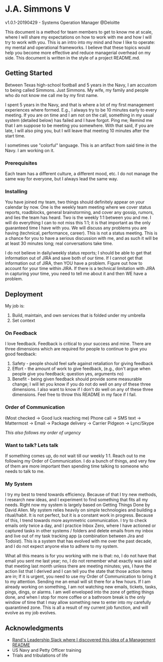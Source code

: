 # J.A. Simmons V
v1.0.1-20190429 - Systems Operation Manager @Deloitte

This document is a method for team members to get to know me at scale, where I will share my expectations on how to work with me and how I will try to work with you. This is an intro into my mind and how I like to operate: my mental and operational frameworks. I believe that these topics would help you become more effective and reduce managerial overhead on my side. This document is written in the style of a project README.md.

## Getting Started

Between Texas high-school football and 5 years in the Navy, I am accustom to being called Simmons. Just Simmons. My wife, my family and people who do not know me call me by my first name.

I spent 5 years in the Navy, and that is where a lot of my first management experiences where formed. E.g., I always try to be 10 minutes early to every meeting. If you are on time and I am not on the call, something in my usual system (detailed below) has failed and I have forgot. Ping me; Remind me that I am suppose to be meeting you somewhere. With that said, if you are late, I will also ping you, but I will leave that meeting 10 minutes after the start time.

I sometimes use "colorful" language. This is an artifact from said time in the Navy. I am working on it.

### Prerequisites

Each team has a different culture, a different mood, etc. I do not manage the same way for everyone, but I always lead the same way.

### Installing

You have joined my team, two things should definitely appear on your calendar by now. One is the weekly team meeting where we cover status reports, roadblocks, general brainstorming, and cover any gossip, rumors, and lies the team has heard. Two is the weekly 1:1 between you and me. I will do everything I can to not miss this 1:1; it is that important as the only guaranteed time I have with you. We will discuss any problems you are having (technical, performance, career). This is not a status meeting. This is a chance for you to have a serious discussion with me, and as such it will be at least 30 minutes long; real conversations take time.

I do not believe in daily/weekly status reports; I should be able to get that information out of JIRA and save both of our time. If I cannot get that information out of JIRA, then YOU have a problem. Figure out how to account for your time within JIRA. If there is a technical limitation with JIRA in capturing your time, you need to tell me about it and then WE have a problem.

## Deployment

My job is:
1. Build, maintain, and own services that is folded under my umbrella
2. Set context

### On Feedback
I love feedback. Feedback is critical to your success and mine. There are three dimensions which are required for people to continue to give you good feedback:
1) Safety - people should feel safe against retaliation for giving feedback
2) Effort - the amount of work to give feedback, (e.g., don't argue when people give you feedback; question yes, arguments no)
3) Benefit - being given feedback should provide some measurable change;
I will let you know if you do not do well on any of these three dimensions. I also want to know if I don't do well on any of these three dimensions. Feel free to throw this README in my face if I fail.

### Order of Communication
(Most checked -> Good luck reaching me)
Phone call -> SMS text -> Mattermost -> Email -> Package delivery -> Carrier Pidgeon -> Lync/Skype

*This also follows my order of urgency*

### Want to talk? Lets talk
If something comes up, do not wait till our weekly 1:1. Reach out to me following my Order of Communication. I do a bunch of things, and very few of them are more important then spending time talking to someone who needs to talk to me.

### My System
I try my best to trend towards efficiency. Because of that I try new methods, I research new ideas, and I experiment to find something that fits all my needs. Right now my system is largely based on Getting Things Done by David Allen. My system relies heavily on simple technologies and building a ritual/habit. It is not perfect, but it is a constant work in progress. Because of this, I trend towards more asymmetric communication. I try to check emails only twice a day, and I practice Inbox Zero, where I have actioned or captured tasks in other systems / folders and delete emails from my inbox and live out of my task tracking app (a combination between Jira and Todoist). This is a system that has evolved with me over the past decade, and I do not expect anyone else to adhere to my system.

What all this means is for you working with me is that: no, I do not have that email you sent me last year; no, I do not remember what exactly was said at that meeting last month unless there are meeting minutes; yes, I have the action list that I derived and I can tell you the state that those action items are in; If it is urgent, you need to use my Order of Communication to bring it to my attention. Sending me an email will sit there for a few hours. If I am already working on something, I am not watching new emails, tickets, tasks, pings, dings, or alarms. I am well enveloped into the zone of getting things done, and when I stop for more coffee or a bathroom break is the only window of time that I may allow something new to enter into my carefully quarantined zone. This is all a result of my current job function, and will evolve as my job evolves.

## Acknowledgments

* [Rand's Leadership Slack where I discovered this idea of a Management README](http://randsinrepose.com/welcome-to-rands-leadership-slack/)
* US Navy and Petty Officer training
* Trials and tribulations of life
